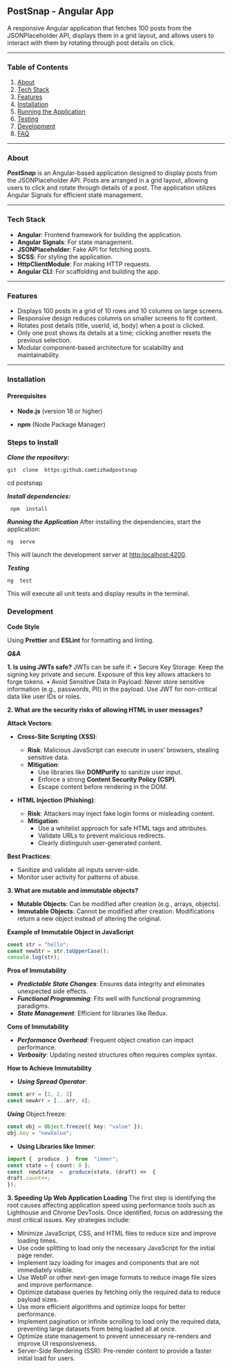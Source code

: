 ## PostSnap - Angular App

A responsive Angular application that fetches 100 posts from the JSONPlaceholder API, displays them in a grid layout, and allows users to interact with them by rotating through post details on click.

---

### Table of Contents

1. [About](#about)
2. [Tech Stack](#tech-stack)
3. [Features](#features)
4. [Installation](#installation)
5. [Running the Application](#running-the-application)
6. [Testing](#testing)
7. [Development](#development)
8. [FAQ](#faq)

---

### About

***PostSnap*** is an Angular-based application designed to display posts from the JSONPlaceholder API. Posts are arranged in a grid layout, allowing users to click and rotate through details of a post. The application utilizes Angular Signals for efficient state management.

---

### Tech Stack

- **Angular**: Frontend framework for building the application.
- **Angular Signals**: For state management.
- **JSONPlaceholder**: Fake API for fetching posts.
- **SCSS**: For styling the application.
- **HttpClientModule**: For making HTTP requests.
- **Angular CLI**: For scaffolding and building the app.

---

### Features

- Displays 100 posts in a grid of 10 rows and 10 columns on large screens.
- Responsive design reduces columns on smaller screens to fit content.
- Rotates post details (title, userId, id, body) when a post is clicked.
- Only one post shows its details at a time; clicking another resets the previous selection.
- Modular component-based architecture for scalability and maintainability.

---

### Installation

#### Prerequisites

- **Node.js** (version 18 or higher)

- **npm** (Node Package Manager)

### Steps to Install



**_Clone the repository:_**

`git  clone  https:github.comtizhadpostsnap`

cd postsnap



**_Install dependencies:_**

` npm  install`

**_Running the Application_**
After installing the dependencies, start the application:

`ng  serve`

This will launch the development server at [http:localhost:4200](http:localhost:4200).

**_Testing_**

`ng  test`

This will execute all unit tests and display results in the terminal.

### Development

**Code Style**

Using **Prettier** and **ESLint** for formatting and linting.

**_Q&A_**

**1. Is using JWTs safe?**
JWTs can be safe if:
• Secure Key Storage: Keep the signing key private and secure. Exposure of this key allows attackers to forge tokens.
• Avoid Sensitive Data in Payload: Never store sensitive information (e.g., passwords, PII) in the payload. Use JWT for non-critical data like user IDs or roles.

**2. What are the security risks of allowing HTML in user messages?**

**Attack Vectors**:

- **Cross-Site Scripting (XSS)**:

  - **Risk**: Malicious JavaScript can execute in users’ browsers, stealing sensitive data.
  - **Mitigation**:
    - Use libraries like **DOMPurify** to sanitize user input.
    - Enforce a strong **Content Security Policy (CSP)**.
    - Escape content before rendering in the DOM.

- **HTML Injection (Phishing)**:
  - **Risk**: Attackers may inject fake login forms or misleading content.
  - **Mitigation**:
    - Use a whitelist approach for safe HTML tags and attributes.
    - Validate URLs to prevent malicious redirects.
    - Clearly distinguish user-generated content.

**Best Practices**:

- Sanitize and validate all inputs server-side.
- Monitor user activity for patterns of abuse.

**3. What are mutable and immutable objects?**

- **Mutable Objects**: Can be modified after creation (e.g., arrays, objects).
- **Immutable Objects**: Cannot be modified after creation. Modifications return a new object instead of altering the original.

**Example of Immutable Object in JavaScript**

```typeScript
const str = "hello";
const newStr = str.toUpperCase();
console.log(str);
```

**Pros of Immutability**

- **_Predictable State Changes_**: Ensures data integrity and eliminates unexpected side effects.
- **_Functional Programming_**: Fits well with functional programming paradigms.
- **_State Management_**: Efficient for libraries like Redux.

**Cons of Immutability**

- **_Performance Overhead_**: Frequent object creation can impact performance.
- **_Verbosity_**: Updating nested structures often requires complex syntax.

**How to Achieve Immutability**

- **_Using Spread Operator_**:

```typeScript
const arr = [1, 2, 3]
const newArr = [...arr, 4];
```

**_Using_** Object.freeze:

```typeScript
const obj = Object.freeze({ key: "value" });
obj.key = "newValue";
```

- **Using Libraries like Immer**:

```typeScript
import {  produce  }  from  "immer";
const state = { count: 0 };
const  newState  =  produce(state, (draft) =>  {
draft.count++;
});
```

**3. Speeding Up Web Application Loading**
The first step is identifying the root causes affecting application speed using performance tools such as Lighthouse and Chrome DevTools. Once identified, focus on addressing the most critical issues. Key strategies include:

- Minimize JavaScript, CSS, and HTML files to reduce size and improve loading times.
- Use code splitting to load only the necessary JavaScript for the initial page render.
- Implement lazy loading for images and components that are not immediately visible.
- Use WebP or other next-gen image formats to reduce image file sizes and improve performance.
- Optimize database queries by fetching only the required data to reduce payload sizes.
- Use more efficient algorithms and optimize loops for better performance.
- Implement pagination or infinite scrolling to load only the required data, preventing large datasets from being loaded all at once.
- Optimize state management to prevent unnecessary re-renders and improve UI responsiveness.
- Server-Side Rendering (SSR): Pre-render content to provide a faster initial load for users.

